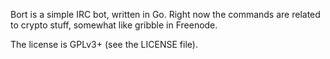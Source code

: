 Bort is a simple IRC bot, written in Go. Right now the commands are related to
crypto stuff, somewhat like gribble in Freenode.

The license is GPLv3+ (see the LICENSE file).
